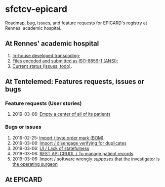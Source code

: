 # sfctcv-epicard

Roadmap, bug, issues, and feature requests for EPICARD's registry at Rennes'
academic hospital. 

## At Rennes' academic hospital

1. [In-house developed transcoding](chu-rennes/transcoding/index.md); 
2. [Files encoded and submitted as ISO-8859-1 (ANSI)](chu-rennes/encoding/index.md);
3. [Current status (issues, todo)](chu-rennes/roadmap/index.md).

## At Tentelemed: Features requests, issues or bugs

### Feature requests (User stories)
1. 2019-03-06: [Empty a center of all of its patients](tentelemed/user-stories/empty-center-patients/index.md) 

### Bugs or issues
1. 2019-02-25: [Import / byte order mark (BOM)](tentelemed/issues/bom-in-files)
2. 2019-03-06: [Import / disengage verifying for duplicates](tentelemed/issues/disengage-verifying-for-duplicates/index.md)
3. 2019-03-06: [UI / Lack of statefulness](tentelemed/issues/lack-of-statefulness-of-ui/index.md)
4. 2019-03-06: [REST API CRUDL / To manage patient records](tentelemed/issues/no-rest-api-crudl-per-patient-record/index.md)
5. 2019-03-06: [Import / software wrongly *supposes* that the investigator is the operating surgeon](tentelemed/issues/investigator-is-not-operating-surgeon/index.md) 

## At EPICARD
